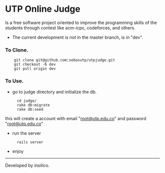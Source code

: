 UTP Online Judge
================

Is a free software project oriented to improve the programming skills 
of the students through contest like acm-icpc, codeforces, and others. 

- The current development is not in the master branch, is in "dev".

### To Clone.

		git clone git@github.com:sebasutp/utpjudge.git
		git checkout -b dev
		git pull origin dev

### To Use.

- go to judge directory and initialize the db.

		cd judge/
		rake db:migrate
		rake db:seed

this will create a account with email "root@utp.edu.co" and password "root@utp.edu.co"
- run the server

		rails server

- enjoy

_______
Developed by insilico.
